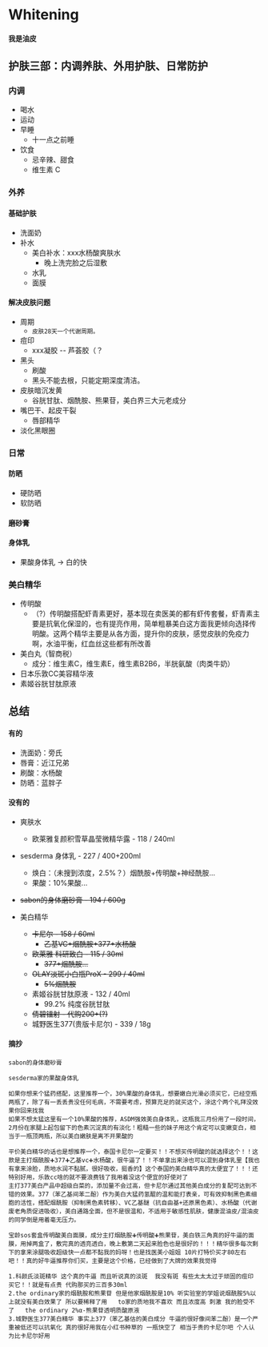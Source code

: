 # Whitening

#### 我是油皮

## 护肤三部：内调养肤、外用护肤、日常防护

### 内调
* 喝水
* 运动
* 早睡
    * 十一点之前睡
* 饮食
    * 忌辛辣、甜食
    * 维生素 C

### 外养

#### 基础护肤
* 洗面奶
* 补水
    * 美白补水：xxx水杨酸爽肤水
        * 晚上洗完脸之后湿敷
    * 水乳
    * 面膜

#### 解决皮肤问题
* 周期
    * `皮肤28天一个代谢周期。`
* 痘印
    * xxx凝胶 -- 芦荟胶（？
* 黑头
    * 刷酸
    * 黑头不能去根，只能定期深度清洁。
* 皮肤暗沉发黄
    * 谷胱甘肽、烟酰胺、熊果苷，美白界三大元老成分
* 嘴巴干、起皮干裂
    * 唇部精华
* 淡化黑眼圈


### 日常

#### 防晒
* 硬防晒
* 软防晒

#### 磨砂膏

#### 身体乳
* 果酸身体乳 -> 白的快

### 美白精华
* 传明酸
    * （?）传明酸搭配虾青素更好，基本现在卖医美的都有虾传套餐，虾青素主要是抗氧化保湿的，也有提亮作用，简单粗暴美白这方面我更倾向选择传明酸。这两个精华主要是从各方面，提升你的皮肤，感觉皮肤的免疫力啊，水油平衡，红血丝这些都有所改善
* 美白丸（智商税）
    * 成分：维生素C，维生素E，维生素B2B6，半胱氨酸（肉类牛奶）
* 日本乐敦CC美容精华液
* 素姬谷胱甘肽原液


## 总结

#### 有的
* 洗面奶：旁氏
* 唇膏：近江兄弟
* 刷酸：水杨酸
* 防晒：蓝胖子

#### 没有的
* 爽肤水
    * 欧莱雅复颜积雪草晶莹微精华露                      - 118 / 240ml
* sesderma 身体乳                                   - 227 / 400+200ml
    * 焕白：（未搜到浓度，2.5%？）烟酰胺+传明酸+神经酰胺...
    * 果酸：10%果酸...

* ~~sabon的身体磨砂膏                                  - 194 / 600g~~
* 美白精华
    * ~~卡尼尔                                        - 158 / 60ml~~
        * ~~乙基VC+烟酰胺+377+水杨酸~~
    * ~~欧莱雅 科研致白                                 - 115 / 30ml~~
        * ~~377+烟酰胺...~~
    * ~~OLAY淡斑小白瓶ProX                             - 299 / 40ml~~
        * ~~5%烟酰胺~~
    * 素姬谷胱甘肽原液                                - 132 / 40ml
        * 99.2% 纯度谷胱甘肽
    * ~~倩碧镭射                                      - 代购200+(?)~~
    * 城野医生377(贵版卡尼尔)                          - 339 / 18g



#### 摘抄
```
sabon的身体磨砂膏

sesderma家的果酸身体乳

如果你想来个猛药搭配，这里推荐一个，30%果酸的身体乳，想要嫩白光滑必须买它，已经空瓶两瓶了，除了有一丢丢贵没任何毛病，不需要考虑，预算充足的就买这个，涂这个两个礼拜没效果你回来找我
如果不想太猛这里有一个10%果酸的推荐，ASDM强效美白身体乳，这瓶我三月份用了一段时间，2月份在家腿上起包留下的色素沉淀真的有淡化！粗糙一些的妹子用这个肯定可以变嫩变白，相当于一瓶顶两瓶，所以美白嫩肤是离不开果酸的

平价美白精华的话也是想推荐一个，泰国卡尼尔一定要买！！不想买传明酸的就选择这个！！这款是主打烟酰胺➕377➕乙基vc➕水杨酸，很牛逼了！！不单拿出来涂也可以混到身体乳里【我也有拿来涂脸，质地水润不黏腻，很好吸收，挺香的】这个泰国的美白精华真的太便宜了！！！还特别好用，乐敦cc啥的就不要浪费钱了我用着没这个便宜的好使对了
主打377美白产品中超级白菜的，添加量不会过高，但卡尼尔通过其他美白成分的复配可达到不错的效果。377（苯乙基间苯二酚）作为美白大猛药氢醌的温和能打表亲，可有效抑制黑色素细胞的活性，搭配烟酰胺（抑制黑色素转移）、VC乙基醚（抗自由基+还原黑色素）、水杨酸（代谢废老角质促进吸收），美白通路全面，但不是很温和，不适用于敏感性肌肤，健康混油皮/混油皮的同学倒是用着毫无压力。

宝龄sos套盒传明酸美白面膜，成分主打烟酰胺➕传明酸➕熊果苷，美白铁三角真的好牛逼的面膜，用掉两盒了，敷完真的透亮透白，晚上敷第二天起来脸色也是很好的！！！精华很多每次剩下的拿来涂腿吸收超级快一点都不黏我的妈呀！也是找医美小姐姐 10片打特价买才80左右吧！！真的好牛逼推荐你们买，主要是这个价格，已经做到了大牌的效果我觉得

1.科颜氏淡斑精华 这个真的牛逼 而且听说真的淡斑  我没有斑 有些太太太过于顽固的痘印 买它！！就是有点贵 代购那买的三百多30ml
2.the ordinary家的烟酰胺和熊果苷 但是他家烟酰胺是10% 听实验室的学姐说烟酰胺5%以上就没有美白效果了 所以要稀释了用   to家的质地我不喜欢 而且浓度高 刺激 我的脸受不了   the ordinary 2%α-熊果苷透明质酸原液
3.城野医生377美白精华 事实上377（苯乙基估的美白成分 牛逼的很好像间苯二酚）是一个严重被低还可以抗氧化 真的很好用我在小红书种草的 一瓶快空了 相当于贵的卡尼尔吧 个人认为比卡尼尔好用

```
